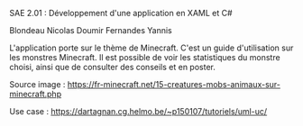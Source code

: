 SAE 2.01 : Développement d'une application en XAML et C#


Blondeau Nicolas
Doumir Fernandes Yannis

L'application porte sur le thème de Minecraft. C'est un guide d'utilisation sur les monstres Minecraft.
Il est possible de voir les statistiques du monstre choisi, ainsi que de consulter des conseils et en poster.

Source image : https://fr-minecraft.net/15-creatures-mobs-animaux-sur-minecraft.php
 
Use case : https://dartagnan.cg.helmo.be/~p150107/tutoriels/uml-uc/